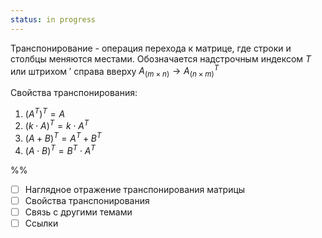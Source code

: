```yaml
---
status: in progress
---
```


Транспонирование - операция перехода к матрице, где строки и столбцы меняются местами. Обозначается надстрочным индексом $T$ или штрихом $'$ справа вверху
$A_{(m \times n)} \to A^T_{(n \times m)}$


Свойства транспонирования:
1. $(A^T)^T = A$
2. $(k \cdot A)^T = k \cdot A^T$
3. $(A + B)^T = A^T + B^T$
4. $(A \cdot B)^T = B^T \cdot A^T$


%%
- [ ] Наглядное отражение транспонирования матрицы
- [ ] Свойства транспонирования
- [ ] Связь с другими темами
- [ ] Ссылки
